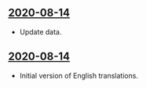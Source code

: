 ## [2020-08-14](https://github.com/faktaoklimatu/graphics/blob/b7315fa4c36a318cab0d3a8ca9221fe6d0c5f27c/data-visualization/emissions/czechia/ghg-emissions-in-czechia-by-sector/en-emissions-czechia.ai)

- Update data.

## [2020-08-14](https://github.com/faktaoklimatu/graphics/blob/bf758f8b6157256facd2a2f32c5e9527cec89725/Data%20visualization/Emissions/Czechia/GHG%20emissions%20in%20Czechia%20by%20sector/en-emissions-czechia.ai)

- Initial version of English translations.

